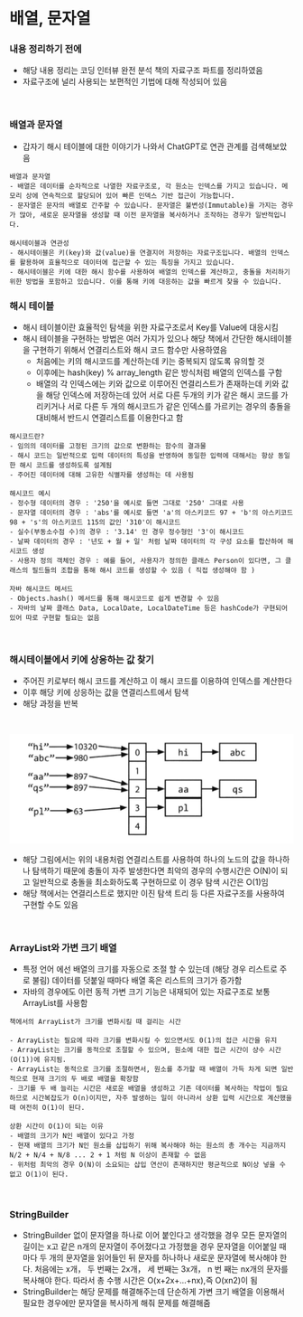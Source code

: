 # 배열, 문자열

### 내용 정리하기 전에
- 해당 내용 정리는 코딩 인터뷰 완전 분석 책의 자료구조 파트를 정리하였음
- 자료구조에 널리 사용되는 보편적인 기법에 대해 작성되어 있음

<br>

### 배열과 문자열
- 갑자기 해시 테이블에 대한 이야기가 나와서 ChatGPT로 연관 관계를 검색해보았음
```
배열과 문자열
- 배열은 데이터를 순차적으로 나열한 자료구조로, 각 원소는 인덱스를 가지고 있습니다. 메모리 상에 연속적으로 할당되어 있어 빠른 인덱스 기반 접근이 가능합니다.
- 문자열은 문자의 배열로 간주할 수 있습니다. 문자열은 불변성(Immutable)을 가지는 경우가 많아, 새로운 문자열을 생성할 때 이전 문자열을 복사하거나 조작하는 경우가 일반적입니다.

해시테이블과 연관성
- 해시테이블은 키(key)와 값(value)을 연결지어 저장하는 자료구조입니다. 배열의 인덱스를 활용하여 효율적으로 데이터에 접근할 수 있는 특징을 가지고 있습니다.
- 해시테이블은 키에 대한 해시 함수를 사용하여 배열의 인덱스를 계산하고, 충돌을 처리하기 위한 방법을 포함하고 있습니다. 이를 통해 키에 대응하는 값을 빠르게 찾을 수 있습니다.
```

### 해시 테이블
- 해시 테이블이란 효율적인 탐색을 위한 자료구조로서 Key를 Value에 대응시킴
- 해시 테이블을 구현하는 방법은 여러 가지가 있으나 해당 책에서 간단한 해시테이블을 구현하기 위해서 연결리스트와 해시 코드 함수만 사용하였음
    - 처음에는 키의 해시코드를 계산하는데 키는 중복되지 않도록 유의할 것
    - 이후에는 hash(key) % array_length 같은 방식처럼 배열의 인덱스를 구함
    - 배열의 각 인덱스에는 키와 값으로 이루어진 연결리스트가 존재하는데 키와 값을 해당 인덱스에 저장하는데 있어 서로 다른 두개의 키가 같은 해시 코드를 가리키거나 서로 다른 두 개의 해시코드가 같은 인덱스를 가르키는 경우의 충돌을 대비해서 반드시 연결리스트를 이용한다고 함

```
해시코드란?
- 임의의 데이터를 고정된 크기의 값으로 변환하는 함수의 결과물
- 해시 코드는 일반적으로 입력 데이터의 특성을 반영하여 동일한 입력에 대해서는 항상 동일한 해시 코드를 생성하도록 설계됨
- 주어진 데이터에 대해 고유한 식별자를 생성하는 데 사용됨

해시코드 예시
- 정수형 데이터의 경우 : '250'을 예시로 들면 그대로 '250' 그대로 사용
- 문자열 데이터의 경우 : 'abs'를 예시로 들면 'a'의 아스키코드 97 + 'b'의 아스키코드 98 + 's'의 아스키코드 115의 값인 '310'이 해시코드
- 실수(부동소수점 수)의 경우 : '3.14' 인 경우 정수형인 '3'이 해시코드
- 날짜 데이터의 경우 : '년도 + 월 + 일' 처럼 날짜 데이터의 각 구성 요소를 합산하여 해시코드 생성
- 사용자 정의 객체인 경우 : 예를 들어, 사용자가 정의한 클래스 Person이 있다면, 그 클래스의 필드들의 조합을 통해 해시 코드를 생성할 수 있음 ( 직접 생성해야 함 )

자바 해시코드 메서드
- Objects.hash() 메서드를 통해 해시코드로 쉽게 변경할 수 있음
- 자바의 날짜 클래스 Data, LocalDate, LocalDateTime 등은 hashCode가 구현되어 있어 따로 구현할 필요는 없음
```

<br>

### 해시테이블에서 키에 상응하는 값 찾기
- 주어진 키로부터 해시 코드를 계산하고 이 해시 코드를 이용하여 인덱스를 계산한다
- 이후 해당 키에 상응하는 값을 연결리스트에서 탐색
- 해당 과정을 반복

<br>

![HashTable Array](./img/HashTable-Array.png)
- 해당 그림에서는 위의 내용처럼 연결리스트를 사용하여 하나의 노드의 값을 하나하나 탐색하기 때문에 충돌이 자주 발생한다면 최악의 경우의 수행시간은 O(N)이 되고 일반적으로 충돌을 최소화하도록 구현하므로 이 경우 탐색 시간은 O(1)임
- 해당 책에서는 연결리스트로 했지만 이진 탐색 트리 등 다른 자료구조를 사용하여 구현할 수도 있음

<br>

### ArrayList와 가변 크기 배열
- 특정 언어 에선 배열의 크기를 자동으로 조절 할 수 있는데 (해당 경우 리스트로 주로 불림) 데이터를 덧붙일 때마다 배열 혹은 리스트의 크기가 증가함
- 자바의 경우에도 이런 동적 가변 크기 기능은 내재되어 있는 자료구조로 보통 ArrayList를 사용함

```
책에서의 ArrayList가 크기를 변화시킬 때 걸리는 시간

- ArrayList는 필요에 따라 크기를 변화시킬 수 있으면서도 0(1)의 접근 시간을 유지
- ArrayList는 크기를 동적으로 조절할 수 있으며, 원소에 대한 접근 시간이 상수 시간(O(1))에 유지됨. 
- ArrayList는 동적으로 크기를 조절하면서, 원소를 추가할 때 배열이 가득 차게 되면 일반적으로 현재 크기의 두 배로 배열을 확장함
- 크기를 두 배 늘리는 시간은 새로운 배열을 생성하고 기존 데이터를 복사하는 작업이 필요하므로 시간복잡도가 O(n)이지만, 자주 발생하는 일이 아니라서 상환 입력 시간으로 계산했을 때 여전히 O(1)이 된다.

상환 시간이 O(1)이 되는 이유
- 배열의 크기가 N인 배열이 있다고 가정
- 현재 배열의 크기가 N인 원소를 삽입하기 위해 복사해야 하는 원소의 총 개수는 지금까지 N/2 + N/4 + N/8 ... 2 + 1 처럼 N 이상이 존재할 수 없음
- 위처럼 최악의 경우 O(N)이 소요되는 삽입 연산이 존재하지만 평균적으로 N이상 넣을 수 없고 O(1)이 된다.
```

<br>

### StringBuilder
- StringBuilder 없이 문자열을 하나로 이어 붙인다고 생각했을 경우 모든 문자열의 길이는 x고 같은 n개의 문자열이 주어졌다고 가정했을 경우 문자열을 이어붙일 때마다 두 개의 문자열을 읽어들인 뒤 문자를 하나하나 새로운 문자열에 복사해야 한다. 처음에는 x개， 두 번째는 2x개， 세 번째는 3x개， n 번 째는 nx개의 문자를 복사해야 한다. 따라서 총 수행 시간은 O(x+2x+...+nx),즉 O(xn2)이 됨
- StringBuilder는 해당 문제를 해결해주는데 단순하게 가변 크기 배열을 이용해서 필요한 경우에만 문자열을 복사하게 해줘 문제를 해결해줌

<br>